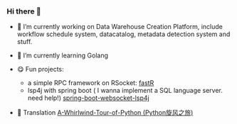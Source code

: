 ### Hi there 👋

- 🔭 I’m currently working on Data Warehouse Creation Platform, include workflow schedule system, datacatalog, metadata detection system and stuff.
- 🌱 I’m currently learning Golang 
- :yum: Fun projects: 
  - a simple RPC framework on RSocket: [fastR](https://github.com/lisirrx/fastR)
  - lsp4j with spring boot ( I wanna implement a SQL language server. need help!) [spring-boot-websocket-lsp4j](https://github.com/lisirrx/spring-boot-websocket-lsp4j)

- :blue_book: Translation [A-Whirlwind-Tour-of-Python (Python旋风之旅)](https://github.com/SXKDZ/A-Whirlwind-Tour-of-Python)

<!--
**lisirrx/lisirrx** is a ✨ _special_ ✨ repository because its `README.md` (this file) appears on your GitHub profile.

Here are some ideas to get you started:

- 🔭 I’m currently working on ...
- 🌱 I’m currently learning ...
- 👯 I’m looking to collaborate on ...
- 🤔 I’m looking for help with ...
- 💬 Ask me about ...
- 📫 How to reach me: ...
- 😄 Pronouns: ...
- ⚡ Fun fact: ...
-->
